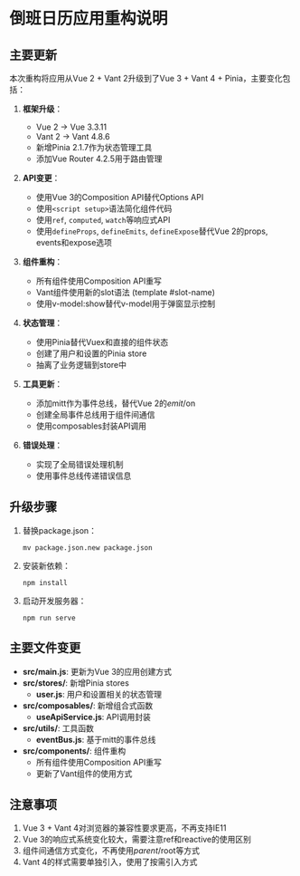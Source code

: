 # 倒班日历应用重构说明

## 主要更新

本次重构将应用从Vue 2 + Vant 2升级到了Vue 3 + Vant 4 + Pinia，主要变化包括：

1. **框架升级**：
   - Vue 2 -> Vue 3.3.11
   - Vant 2 -> Vant 4.8.6
   - 新增Pinia 2.1.7作为状态管理工具
   - 添加Vue Router 4.2.5用于路由管理

2. **API变更**：
   - 使用Vue 3的Composition API替代Options API
   - 使用`<script setup>`语法简化组件代码
   - 使用`ref`, `computed`, `watch`等响应式API
   - 使用`defineProps`, `defineEmits`, `defineExpose`替代Vue 2的props, events和expose选项

3. **组件重构**：
   - 所有组件使用Composition API重写
   - Vant组件使用新的slot语法 (template #slot-name)
   - 使用v-model:show替代v-model用于弹窗显示控制

4. **状态管理**：
   - 使用Pinia替代Vuex和直接的组件状态
   - 创建了用户和设置的Pinia store
   - 抽离了业务逻辑到store中

5. **工具更新**：
   - 添加mitt作为事件总线，替代Vue 2的$emit/$on
   - 创建全局事件总线用于组件间通信
   - 使用composables封装API调用

6. **错误处理**：
   - 实现了全局错误处理机制
   - 使用事件总线传递错误信息

## 升级步骤

1. 替换package.json：
   ```
   mv package.json.new package.json
   ```

2. 安装新依赖：
   ```
   npm install
   ```

3. 启动开发服务器：
   ```
   npm run serve
   ```

## 主要文件变更

- **src/main.js**: 更新为Vue 3的应用创建方式
- **src/stores/**: 新增Pinia stores
  - **user.js**: 用户和设置相关的状态管理
- **src/composables/**: 新增组合式函数
  - **useApiService.js**: API调用封装
- **src/utils/**: 工具函数
  - **eventBus.js**: 基于mitt的事件总线
- **src/components/**: 组件重构
  - 所有组件使用Composition API重写
  - 更新了Vant组件的使用方式

## 注意事项

1. Vue 3 + Vant 4对浏览器的兼容性要求更高，不再支持IE11
2. Vue 3的响应式系统变化较大，需要注意ref和reactive的使用区别
3. 组件间通信方式变化，不再使用$parent/$root等方式
4. Vant 4的样式需要单独引入，使用了按需引入方式 